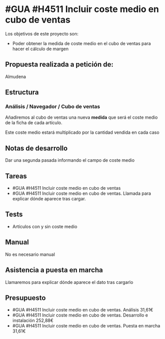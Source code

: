 # #GUA #H4511 Incluir coste medio en cubo de ventas

Los objetivos de este proyecto son:
+ Poder obtener la medida de coste medio en el cubo de ventas para hacer el cálculo de margen

## Propuesta realizada a petición de:
Almudena

## Estructura

### Análisis / Navegador / Cubo de ventas

Añadiremos al cubo de ventas una nueva __medida__ que será el coste medio de la ficha de cada artículo.

Este coste medio estará multiplicado por la cantidad vendida en cada caso

## Notas de desarrollo
Dar una segunda pasada informando el campo de coste medio

## Tareas
* #GUA #H4511 Incluir coste medio en cubo de ventas
* #GUA #H4511 Incluir coste medio en cubo de ventas. Llamada para explicar dónde aparece tras cargar.

## Tests
+ Artículos con y sin coste medio

## Manual
No es necesario manual

## Asistencia a puesta en marcha
Llamaremos para explicar dónde aparece el dato tras cargarlo

## Presupuesto
* #GUA #H4511 Incluir coste medio en cubo de ventas. Análisis 31,61€
* #GUA #H4511 Incluir coste medio en cubo de ventas. Desarrollo e instalación 252,88€
* #GUA #H4511 Incluir coste medio en cubo de ventas. Puesta en marcha 31,61€
